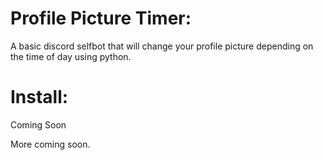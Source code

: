 # Profile Picture Timer:
A basic discord selfbot that will change your profile picture depending on the time of day using python.

# Install:
Coming Soon

More coming soon. 
